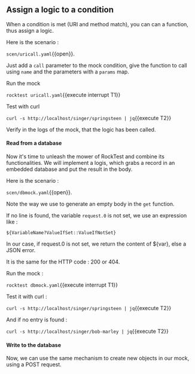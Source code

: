 ## Assign a logic to a condition

When a condition is met (URI and method match), you can can a function,
thus assign a logic.

Here is the scenario :

`scen/uricall.yaml`{{open}}.

Just add a `call` parameter to the mock condition, give the function to
call using `name` and the parameters with a `params` map.

Run the mock

`rocktest uricall.yaml`{{execute interrupt T1}}

Test with curl

`curl -s http://localhost/singer/springsteen | jq`{{execute T2}}

Verify in the logs of the mock, that the logic has been called.

#### Read from a database

Now it's time to unleash the mower of RockTest and combine its functionalities.
We will implement a logis, which grabs a record in an embedded database
and put the result in the body.

Here is the scenario :

`scen/dbmock.yaml`{{open}}.

Note the way we use to generate an empty body in the `get` function.

If no line is found, the variable `request.0` is not set, we use an expression like :

    ${VariableName?ValueIfSet::ValueIfNotSet}

In our case, if request.0 is not set, we return the content of ${var},
else a JSON error.

It is the same for the HTTP code : 200 or 404.

Run the mock :

`rocktest dbmock.yaml`{{execute interrupt T1}}

Test it with curl :

`curl -s http://localhost/singer/springsteen | jq`{{execute T2}}

And if no entry is found :

`curl -s http://localhost/singer/bob-marley | jq`{{execute T2}}


#### Write to the database

Now, we can use the same mechanism to create new objects in our mock,
using a POST request.



